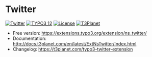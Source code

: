 # Twitter

  [![Twitter](https://img.shields.io/badge/stable-v3.1.2-green?style=flat-square)](https://github.com/nitsan-technologies/ns_twitter/tree/3.1.2) [![TYPO3 12](https://img.shields.io/badge/TYPO3-12-orange.svg?style=flat-square)](https://get.typo3.org/version/12) [![License](https://img.shields.io/badge/license-GPL--3.0-orange?style=flat-square)](https://www.gnu.org/licenses/gpl-3.0.en.html) [![T3Planet](https://img.shields.io/badge/T3Planet-Twitter-50b99a?style=flat-square)](https://t3planet.com/typo3-twitter-extension)

- Free version: https://extensions.typo3.org/extension/ns_twitter/
- Documentation: http://docs.t3planet.com/en/latest/ExtNsTwitter/Index.html
- Changelog: https://t3planet.com/typo3-twitter-extension
